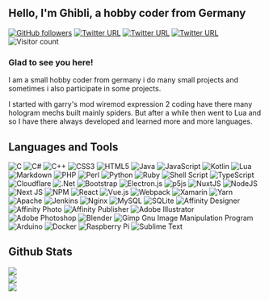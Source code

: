 ## Hello, I'm Ghibli, a hobby coder from Germany  

<a href="https://github.com/E2Ghibli?tab=followers" target="_blank" rel="noopener noreferrer"><img alt="GitHub followers" src="https://img.shields.io/github/followers/E2Ghibli?logo=github&style=flat-square"></a> <a href="https://steamcommunity.com/id/Sutajio_Jiburi" target="_blank" rel="noopener noreferrer"><img alt="Twitter URL" src="https://img.shields.io/twitter/url?label=Steam&logo=steam&style=flat-square&url=https%3A%2F%2Fsteamcommunity.com%2Fid%2FSutajio_Jiburi"></a> <a href="https://www.twitch.tv/e2ghibli" target="_blank" rel="noopener noreferrer"><img alt="Twitter URL" src="https://img.shields.io/twitter/url?label=Twitch&logo=twitch&style=flat-square&url=https%3A%2F%2Fwww.twitch.tv%2Fe2ghibli"></a> <a href="https://discord.com/users/311174578422546433" target="_blank" rel="noopener noreferrer"><img alt="Twitter URL" src="https://img.shields.io/twitter/url?label=Discord&logo=discord&style=flat-square&url=https%3A%2F%2Fdiscord.com%2Fusers%2F311174578422546433"></a> ![Visitor count](https://shields-io-visitor-counter.herokuapp.com/badge?page=E2Ghibli&logo=github)
  


### Glad to see you here!  
I am a small hobby coder from germany i do many small projects and sometimes i also participate in some projects. 

I started with garry's mod wiremod expression 2 coding have there many hologram mechs built mainly spiders. But after a while then went to Lua and so I have there always developed and learned more and more languages.  


## Languages and Tools
![C](https://img.shields.io/badge/c-%2300599C.svg?style=for-the-badge&logo=c&logoColor=white) ![C#](https://img.shields.io/badge/c%23-%23239120.svg?style=for-the-badge&logo=c-sharp&logoColor=white) ![C++](https://img.shields.io/badge/c++-%2300599C.svg?style=for-the-badge&logo=c%2B%2B&logoColor=white) ![CSS3](https://img.shields.io/badge/css3-%231572B6.svg?style=for-the-badge&logo=css3&logoColor=white) ![HTML5](https://img.shields.io/badge/html5-%23E34F26.svg?style=for-the-badge&logo=html5&logoColor=white) ![Java](https://img.shields.io/badge/java-%23ED8B00.svg?style=for-the-badge&logo=java&logoColor=white) ![JavaScript](https://img.shields.io/badge/javascript-%23323330.svg?style=for-the-badge&logo=javascript&logoColor=%23F7DF1E) ![Kotlin](https://img.shields.io/badge/kotlin-%230095D5.svg?style=for-the-badge&logo=kotlin&logoColor=white) ![Lua](https://img.shields.io/badge/lua-%232C2D72.svg?style=for-the-badge&logo=lua&logoColor=white) ![Markdown](https://img.shields.io/badge/markdown-%23000000.svg?style=for-the-badge&logo=markdown&logoColor=white) ![PHP](https://img.shields.io/badge/php-%23777BB4.svg?style=for-the-badge&logo=php&logoColor=white) ![Perl](https://img.shields.io/badge/perl-%2339457E.svg?style=for-the-badge&logo=perl&logoColor=white) ![Python](https://img.shields.io/badge/python-3670A0?style=for-the-badge&logo=python&logoColor=ffdd54) ![Ruby](https://img.shields.io/badge/ruby-%23CC342D.svg?style=for-the-badge&logo=ruby&logoColor=white) ![Shell Script](https://img.shields.io/badge/shell_script-%23121011.svg?style=for-the-badge&logo=gnu-bash&logoColor=white) ![TypeScript](https://img.shields.io/badge/typescript-%23007ACC.svg?style=for-the-badge&logo=typescript&logoColor=white) ![Cloudflare](https://img.shields.io/badge/Cloudflare-F38020?style=for-the-badge&logo=Cloudflare&logoColor=white) ![.Net](https://img.shields.io/badge/.NET-5C2D91?style=for-the-badge&logo=.net&logoColor=white) ![Bootstrap](https://img.shields.io/badge/bootstrap-%23563D7C.svg?style=for-the-badge&logo=bootstrap&logoColor=white) ![Electron.js](https://img.shields.io/badge/Electron-191970?style=for-the-badge&logo=Electron&logoColor=white) ![p5js](https://img.shields.io/badge/p5.js-ED225D?style=for-the-badge&logo=p5.js&logoColor=FFFFFF) ![NuxtJS](https://img.shields.io/badge/Nuxt-black?style=for-the-badge&logo=nuxt.js&logoColor=white) ![NodeJS](https://img.shields.io/badge/node.js-6DA55F?style=for-the-badge&logo=node.js&logoColor=white) ![Next JS](https://img.shields.io/badge/Next-black?style=for-the-badge&logo=next.js&logoColor=white) ![NPM](https://img.shields.io/badge/NPM-%23000000.svg?style=for-the-badge&logo=npm&logoColor=white) ![React](https://img.shields.io/badge/react-%2320232a.svg?style=for-the-badge&logo=react&logoColor=%2361DAFB) ![Vue.js](https://img.shields.io/badge/vuejs-%2335495e.svg?style=for-the-badge&logo=vuedotjs&logoColor=%234FC08D) ![Webpack](https://img.shields.io/badge/webpack-%238DD6F9.svg?style=for-the-badge&logo=webpack&logoColor=black) ![Xamarin](https://img.shields.io/badge/Xamarin-3199DC?style=for-the-badge&logo=xamarin&logoColor=white) ![Yarn](https://img.shields.io/badge/yarn-%232C8EBB.svg?style=for-the-badge&logo=yarn&logoColor=white) ![Apache](https://img.shields.io/badge/apache-%23D42029.svg?style=for-the-badge&logo=apache&logoColor=white) ![Jenkins](https://img.shields.io/badge/jenkins-%232C5263.svg?style=for-the-badge&logo=jenkins&logoColor=white) ![Nginx](https://img.shields.io/badge/nginx-%23009639.svg?style=for-the-badge&logo=nginx&logoColor=white) ![MySQL](https://img.shields.io/badge/mysql-%2300f.svg?style=for-the-badge&logo=mysql&logoColor=white) ![SQLite](https://img.shields.io/badge/sqlite-%2307405e.svg?style=for-the-badge&logo=sqlite&logoColor=white) ![Affinity Designer](https://img.shields.io/badge/affinitydesginer-%231B72BE.svg?style=for-the-badge&logo=affinity-designer&logoColor=white) ![Affinity Photo](https://img.shields.io/badge/affinityphoto-ec79ff.svg?style=for-the-badge&logo=affinity-photo&logoColor=white) ![Affinity Publisher](https://img.shields.io/badge/affinitypublisher-ffa465.svg?style=for-the-badge&logo=affinity-publisher&logoColor=white) ![Adobe Illustrator](https://img.shields.io/badge/adobeillustrator-%23FF9A00.svg?style=for-the-badge&logo=adobeillustrator&logoColor=white) ![Adobe Photoshop](https://img.shields.io/badge/adobephotoshop-%2331A8FF.svg?style=for-the-badge&logo=adobephotoshop&logoColor=white) ![Blender](https://img.shields.io/badge/blender-%23F5792A.svg?style=for-the-badge&logo=blender&logoColor=white) ![Gimp Gnu Image Manipulation Program](https://img.shields.io/badge/Gimp-657D8B?style=for-the-badge&logo=gimp&logoColor=FFFFFF) ![Arduino](https://img.shields.io/badge/-Arduino-00979D?style=for-the-badge&logo=Arduino&logoColor=white) ![Docker](https://img.shields.io/badge/docker-%230db7ed.svg?style=for-the-badge&logo=docker&logoColor=white) ![Raspberry Pi](https://img.shields.io/badge/-RaspberryPi-C51A4A?style=for-the-badge&logo=Raspberry-Pi) ![Sublime Text](https://img.shields.io/badge/sublime-text-ff9800?style=for-the-badge&logo=sublime-text)
<br/>  


## Github Stats  
![](https://github-readme-stats.vercel.app/api?username=E2Ghibli&theme=dark&hide_border=false&include_all_commits=false&count_private=false)<br/>
![](https://github-readme-streak-stats.herokuapp.com/?user=E2Ghibli&theme=dark&hide_border=false)<br/>
![](https://github-readme-stats.vercel.app/api/top-langs/?username=E2Ghibli&theme=dark&hide_border=false&include_all_commits=false&count_private=false&layout=compact)

<br/>  
